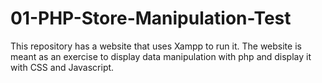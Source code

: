 # 01-PHP-Store-Manipulation-Test
This repository has a website that uses Xampp to run it.
The website is meant as an exercise to display data manipulation with php and display it with CSS and Javascript.

